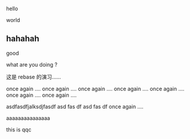 hello

world

hahahah
------
good

what are you doing ?


这是 rebase 的演习……

once again ....
once again ....
once again ....
once again ....
once again ....
once again ....
once again ....

asdfasdfjalksdjfasdf
asd
fas
df
asd
fas
df
once again ....


aaaaaaaaaaaaaaa

this is qqc
